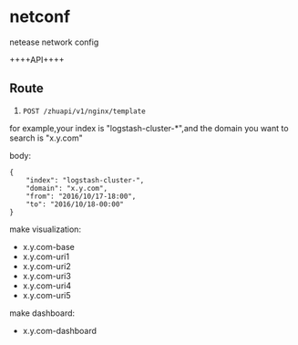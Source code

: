 netconf
===============

netease network config

++++API++++

## Route
1. `POST /zhuapi/v1/nginx/template`

for example,your index is "logstash-cluster-*",and the domain you want to search is "x.y.com"

body:
```
{
    "index": "logstash-cluster-",
    "domain": "x.y.com",
    "from": "2016/10/17-18:00",
    "to": "2016/10/18-00:00"
}
```

make visualization:
- x.y.com-base
- x.y.com-uri1
- x.y.com-uri2
- x.y.com-uri3
- x.y.com-uri4
- x.y.com-uri5

make dashboard:
- x.y.com-dashboard


